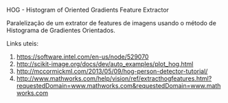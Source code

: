 HOG - Histogram of Oriented Gradients Feature Extractor

Paralelização de um extrator de features de imagens usando o método de Histograma de Gradientes Orientados.

Links uteis:

1. https://software.intel.com/en-us/node/529070
2. http://scikit-image.org/docs/dev/auto_examples/plot_hog.html
3. http://mccormickml.com/2013/05/09/hog-person-detector-tutorial/
4. http://www.mathworks.com/help/vision/ref/extracthogfeatures.html?requestedDomain=www.mathworks.com&requestedDomain=www.mathworks.com
